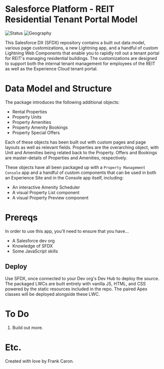 # Salesforce Platform - REIT Residential Tenant Portal Model

![Status](https://img.shields.io/badge/status-Beta-yellowgreen)
![Geography](https://img.shields.io/badge/Geography-US-blue)

This Salesforce DX (SFDX) repository contains a built out data model, various page customizations, a new Lightning app, and a handful of custom Lightning Web Components that enable you to rapidly roll out a tenant portal for REIT's managing residential buildings. The customizations are designed to support both the internal tenant management for employees of the REIT as well as the Experience Cloud tenant portal.

# Data Model and Structure

The package introduces the following additional objects:

* Rental Properties
* Property Units
* Property Amenities
* Property Amenity Bookings
* Property Special Offers

Each of these objects has been built out with custom pages and page layouts as well as relevant fields. Properties are the overarching object, with Unit and Amenities being related back to the Property. Offers and Bookings are master-details of Properties and Amenities, respectively.

These objects have all been packaged up with a `Property Management Console` app and a handful of custom components that can be used in both an Experience Site and in the Console app itself, including:

* An interactive Amenity Scheduler
* A visual Property List component
* A visual Property Preview component

# Prereqs

In order to use this app, you'll need to ensure that you have...

* A Salesforce dev org
* Knowledge of SFDX
* Some JavaScript skills

## Deploy

Use SFDX, once connected to your Dev org's Dev Hub to deploy the source. The packaged LWCs are built entirely with vanilla JS, HTML, and CSS powered by the static resources included in the repo. The paired Apex classes will be deployed alongside these LWC.

# To Do

1. Build out more.

# Etc.

Created with love by Frank Caron.